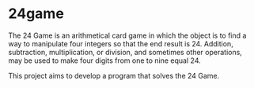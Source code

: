 24game
======

The 24 Game is an arithmetical card game in which the object is to find a way to manipulate four integers so that the end result is 24. Addition, subtraction, multiplication, or division, and sometimes other operations, may be used to make four digits from one to nine equal 24.

This project aims to develop a program that solves the 24 Game.

